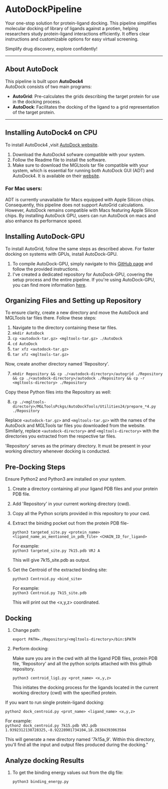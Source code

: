 # AutoDockPipeline

Your one-stop solution for protein-ligand docking. This pipeline simplifies molecular docking of library of ligands against a protien, helping researchers study protein-ligand interactions efficiently. It offers clear instructions and customizable options for easy virtual screening. 

Simplify drug discovery, explore confidently!

---

## About AutoDock 

This pipeline is built upon **AutoDock4**
<br>
AutoDock consists of two main programs:

- **AutoGrid**: Pre-calculates the grids describing the target protein for use in the docking process.
- **AutoDock**: Facilitates the docking of the ligand to a grid representation of the target protein.

---

## Installing AutoDock4 on CPU

To install AutoDock4 ,visit [AutoDock website](https://autodock.scripps.edu/download-autodock4/).
<br>
1. Download the AutoDock4 sofware compatible with your system.
2. Follow the Readme file to install the software.
3. Make sure to download the MGLtools tar file compatible with your system, which is essential for running both AutoDock GUI (ADT) and AutoDock4. It is available on their [website](https://ccsb.scripps.edu/mgltools/).

### For Mac users:

ADT is currently unavailable for Macs equipped with Apple Silicon chips. Consequently, this pipeline does not support AutoGrid calculations. However, AutoDock remains compatible with Macs featuring Apple Silicon chips. By installing AutoDock GPU, users can run AutoDock on macs and also enhance its performance speed.

## Installing AutoDock-GPU

To install AutoGrid, follow the same steps as described above. For faster docking on systems with GPUs, install AutoDock-GPU. 

1. To compile AutoDock-GPU, simply navigate to this [GitHub page](https://github.com/ccsb-scripps/AutoDock-GPU) and follow the provided instructions.
2. I've created a dedicated repository for AutoDock-GPU, covering the setup process and the entire pipeline. If you're using AutoDock-GPU, you can find more information [here]().

## Organizing Files and Setting up Repository

To ensure clarity, create a new directory and move the AutoDock and MGLTools tar files there. Follow these steps:

1. Navigate to the directory containing these tar files.
2. `mkdir AutoDock`
3. `cp <autodock-tar.gz> <mgltools-tar.gz> ./AutoDock`
4. `cd AutoDock`
5. `tar xfz <autodock-tar.gz>`
6. `tar xfz <mgltools-tar.gz>`

Now, create another directory named 'Repository'.

7. `mkdir Repository && cp ./<autodock-directory>/autogrid ./Repository && cp ./<autodock-directory>/autodock ./Repository && cp -r <mgltools-directory> ./Repository`

Copy these Python files into the Repository as well:

8. `cp ./<mgltools-directory>/MGLToolsPckgs/AutoDockTools/Utilities24/prepare_*4.py ./Repository`

Replace `<autodock-tar.gz>` and `<mgltools-tar.gz>` with the names of the AutoDock and MGLTools tar files you downloaded from the website. Similarly, replace `<autodock-directory>` and `<mgltools-directory>` with the directories you extracted from the respective tar files.

'Repository' serves as the primary directory. It must be present in your working directory whenever docking is conducted.

## Pre-Docking Steps

Ensure Python2 and Python3 are installed on your system.

1. Create a directory containing all your ligand PDB files and your protein PDB file.
2. Add 'Repository' in your current working directory (cwd).
3. Copy all the Python scripts provided in this repository to your cwd.
4. Extract the binidng pocket out from the protein PDB file-
   
   `python3 targeted_site.py <protein_name> <ligand_name_as_mentioned_in_pdb_file> <CHAIN_ID_for_ligand>`

   For example:
   <br>
   `python3 targeted_site.py 7k15.pdb VRJ A`

   This will give 7k15_site.pdb as output.

   
5. Get the Centroid of the extracted binding site:
   
   `python3 Centroid.py <bind_site>`

   
   For example:
   <br>
   `python3 Centroid.py 7k15_site.pdb`

   This will print out the <x,y,z> coordinated. 

 ## Docking

 1. Change path:

    `export PATH=./Repository/<mgltools-directory>/bin:$PATH`

2. Perform docking:

   Make sure you are in the cwd with all the ligand PDB files, protein PDB file, 'Repository' and all the python scripts attached with this github repository.

    `python3 centroid_lig1.py <prot_name> <x,y,z>`

   This initiates the docking process for the ligands located in the current working directory (cwd) with the specified protein.

If you want to run single protein-ligand docking:

`python2 dock_centroid.py <prot_name> <ligand_name> <x,y,z>`

For example:
<br>
`python2 dock_centroid.py 7k15.pdb VRJ.pdb 1.9392312138728325,-8.92228901734104,18.28384393063584`

This will generate a new directory named '7k15a_9'. Within this directory, you'll find all the input and output files produced during the docking."

## Analyze docking Results

1. To get the binding energy values out from the dlg file:

   `python3 binding_energy.py`
   

 

 











